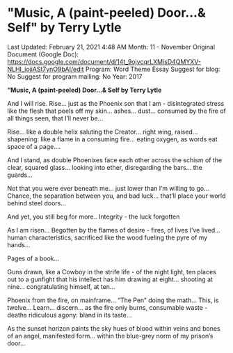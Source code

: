 # "Music, A (paint-peeled) Door...& Self" by Terry Lytle

Last Updated: February 21, 2021 4:48 AM
Month: 11 - November
Original Document (Google Doc): https://docs.google.com/document/d/14t_9ojvcqrLXMisD4QMYXV-NLHI_iojiASt7ynO9bAI/edit
Program: Word Theme Essay
Suggest for blog: No
Suggest for program mailing: No
Year: 2017

**“Music, A (paint-peeled) Door…& Self by Terry Lytle**

And I will rise. Rise… just as the Phoenix son that I am - disintegrated stress like the flesh that peels off my skin… ashes… dust… consumed by the fire of all things seen, that I’ll never be…

Rise… like a double helix saluting the Creator… right wing, raised… shapening: like a flame in a consuming fire… eating oxygen, as words eat space of a page....

And I stand, as double Phoenixes face each other across the schism of the clear, squared glass… looking into ether, disregarding the bars… the guards…

Not that you were ever beneath me… just lower than I’m willing to go… Chance, the separation between you, and bad luck… that’ll place your world behind steel doors…

And yet, you still beg for more.. Integrity - the luck forgotten

As I am risen… Begotten by the flames of desire - fires, of lives I’ve lived… human characteristics, sacrificed like the wood fueling the pyre of my hands…

Pages of a book…

Guns drawn, like a Cowboy in the strife life - of the night light, ten places out to a gunfight that his intellect has him drawing at eight… shooting at nine… congratulating himself, at ten…

Phoenix from the fire, on mainframe… “The Pen” doing the math… This, is twelve… Learn… discern… as the fire only burns, consumable waste - deaths ridiculous agony: bland in its taste…

As the sunset horizon paints the sky hues of blood within veins and bones of an angel, manifested form… within the blue-grey norm of my prison’s door...